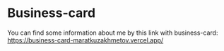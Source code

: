# Business-card
You can find some information about me by this link with business-card:
https://business-card-maratkuzakhmetov.vercel.app/
